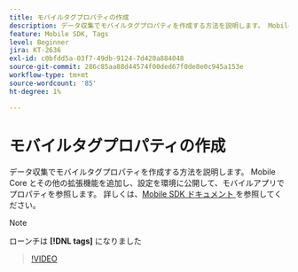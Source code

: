 ```yaml
---
title: モバイルタグプロパティの作成
description: データ収集でモバイルタグプロパティを作成する方法を説明します。 Mobile Core とその他の拡張機能を追加し、設定を環境に公開して、モバイルアプリでプロパティを参照します。
feature: Mobile SDK, Tags
level: Beginner
jira: KT-2636
exl-id: c0bfdd5a-03f7-49db-9124-7d420a884048
source-git-commit: 286c85aa88d44574f00ded67f0de8e0c945a153e
workflow-type: tm+mt
source-wordcount: '85'
ht-degree: 1%

---
```


# モバイルタグプロパティの作成

データ収集でモバイルタグプロパティを作成する方法を説明します。 Mobile Core とその他の拡張機能を追加し、設定を環境に公開して、モバイルアプリでプロパティを参照します。 詳しくは、[Mobile SDK ドキュメント ](https://developer.adobe.com/client-sdks/documentation/) を参照してください。

>[!NOTE]
>
> ローンチは **[!DNL tags]** になりました

>[!VIDEO](https://video.tv.adobe.com/v/40317/?learn=on&enablevpops&captions=jpn)
